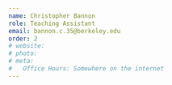 ```yaml
---
name: Christopher Bannon
role: Teaching Assistant
email: bannon.c.35@berkeley.edu
order: 2
# website:
# photo:
# meta:
#   Office Hours: Somewhere on the internet
---
```


<!-- [Schedule an appointment](#){: .btn .btn-outline } -->

